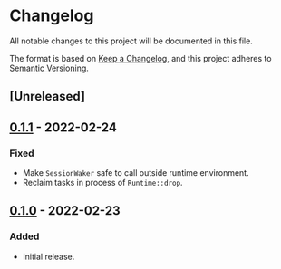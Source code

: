 # Changelog

All notable changes to this project will be documented in this file.

The format is based on [Keep a Changelog](https://keepachangelog.com/en/1.0.0/),
and this project adheres to [Semantic Versioning](https://semver.org/spec/v2.0.0.html).

## [Unreleased]

## [0.1.1] - 2022-02-24
### Fixed
- Make `SessionWaker` safe to call outside runtime environment.
- Reclaim tasks in process of `Runtime::drop`.

## [0.1.0] - 2022-02-23
### Added
- Initial release.

[0.1.1]: https://github.com/kezhuw/stuck/compare/0.1.0...0.1.1
[0.1.0]: https://github.com/kezhuw/stuck/releases/tag/v0.1.0
